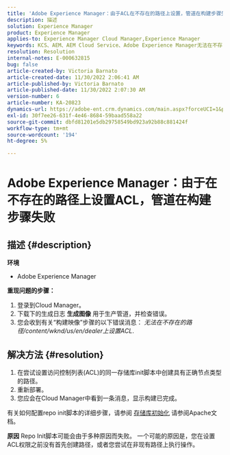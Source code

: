 ```yaml
---
title: 'Adobe Experience Manager：由于ACL在不存在的路径上设置，管道在构建步骤失败'
description: 描述
solution: Experience Manager
product: Experience Manager
applies-to: Experience Manager Cloud Manager,Experience Manager
keywords: KCS、AEM、AEM Cloud Service、Adobe Experience Manager无法在不存在的路径上设置acl
resolution: Resolution
internal-notes: E-000632815
bug: false
article-created-by: Victoria Barnato
article-created-date: 11/30/2022 2:06:41 AM
article-published-by: Victoria Barnato
article-published-date: 11/30/2022 2:07:30 AM
version-number: 6
article-number: KA-20823
dynamics-url: https://adobe-ent.crm.dynamics.com/main.aspx?forceUCI=1&pagetype=entityrecord&etn=knowledgearticle&id=3a453ba1-5370-ed11-9561-6045bd006a22
exl-id: 30f7ee26-631f-4e46-8684-59baad558a22
source-git-commit: dbfd81201e5db29758549bd923a92b88c881424f
workflow-type: tm+mt
source-wordcount: '194'
ht-degree: 5%

---
```


# Adobe Experience Manager：由于在不存在的路径上设置ACL，管道在构建步骤失败

## 描述 {#description}

<b>环境</b>
- Adobe Experience Manager

<b>重现问题的步骤：</b>
1. 登录到Cloud Manager。
2. 下载下的生成日志 <b>生成图像</b> 用于生产管道，并检查错误。
3. 您会收到有关“构建映像”步骤的以下错误消息： *无法在不存在的路径/content/wknd/us/en/dealer上设置ACL*.



## 解决方法 {#resolution}


1. 在尝试设置访问控制列表(ACL)的同一存储库init脚本中创建具有正确节点类型的路径。
2. 重新部署。
3. 您应会在Cloud Manager中看到一条消息，显示构建已完成。


有关如何配置repo init脚本的详细步骤，请参阅 [存储库初始化](https://sling.apache.org/documentation/bundles/repository-initialization.html) 请参阅Apache文档。

<b>原因</b>
Repo Init脚本可能会由于多种原因而失败。 一个可能的原因是，您在设置ACL权限之前没有首先创建路径，或者您尝试在非现有路径上执行操作。
